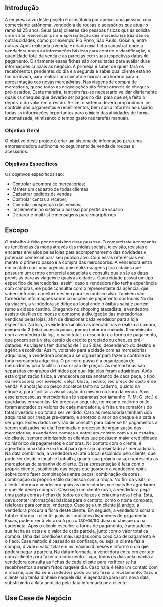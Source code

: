 ## Introdução
A empresa alvo deste projeto é constituída por apenas uma pessoa, uma comerciante autônoma, vendedora de roupas e acessórios que atua no ramo há 25 anos. Seus (uas) clientes são pessoas físicas que as solicita uma visita residencial para a apresentação das mercadorias trazidas de outras cidades, como por exemplo Rio Preto, São Paulo, Goiânia, entre outras.
Após realizada a venda, é criado uma ficha cadastral, onde a vendedora anota as informações básicas para contato e identificação, a quantidade total da venda e as parcelas com suas respectivas datas de pagamento. Diariamente essas fichas são consultadas para avaliar duas informações cruciais ao negócio. A primeira é saber de quem fará os recebimentos pendentes do dia e a segunda é saber qual cliente está no fim da dívida, para realizar um contato e marcar um horário para a apresentação das novas mercadorias.
Nas viagens de compra de mercadoria, quase todas as negociações são feitas através de cheques pré-datados. Desta maneira, também faz-se necessário validar diariamente quais os cheques que deverão ser pagos no dia, para que seja feito o depósito do valor em questão.
Assim, o sistema deverá proporcionar um controle dos pagamentos e recebimentos, bem como informar ao usuário todas as informações importantes para o início das atividades de forma automatizada, otimizando o tempo gasto nas tarefas manuais.

###	Objetivo Geral
O objetivo deste projeto é criar um sistema de informação para uma empreendedora autônoma no seguimento de venda de roupas e acessórios.

###	Objetivos Específicos
Os objetivos específicos são:
* Controlar a compra de mercadorias;
* Manter um cadastro de todas clientes;
* Cadastrar pedidos de vendas;
* Controlar contas a receber;
* Controlar prospecção das vendas;
* Implementar no sistema o acesso por perfis de usuário
* Disparar e-mail list e mensagens para smartphones


##	Escopo
O trabalho é feito por no máximo duas pessoas. O comerciante acompanha as tendências da moda através das mídias sociais, televisão, revistas e encartes enviados pelas lojas para acompanhamento das novidades e potencial comercial para seu público alvo. Com essas referências em mente, o primeiro passo é a compra das mercadorias.
A vendedora entra em contato com uma agência que realiza viagens para cidades que possuam um centro comercial atacadista e consulta quais são as datas previstas para as viagens e quais as cidades. Cada cidade possui um tipo específico de mercadorias, assim, caso a vendedora não tenha experiência com compras, ele pode consultar com o representante da agência, que saberá informar o melhor destino para seu publico alvo. Também são fornecidas informações sobre condições de pagamento dos locais
No dia da viagem, a vendedora se dirige ao local onde o ônibus sairá e partem rumo a cidade destino. Chegando no shopping atacadista, a vendedora assiste desfiles de modas e consome a divulgação das mercadorias vendidas pelas lojas, afim de direcionar cada vendedor para a loja específica.
Na loja, a vendedora analisa as mercadorias e realiza a compra, sempre de 3 (três) ou mais peças, por se tratar de atacado. É combinado com a vendedora da loja, o valor total, o desconto e a forma de pagamento, que podem ser à vista, cartão de crédito parcelado ou cheques pré-datados.
As viagens tem duração de 1 ou 2 dias, dependendo do destino e agência escolhida. Assim, voltando para a cidade com as mercadorias adquiridas, a vendedora começa a se organizar para fazer o controle de toda mercadoria adquirida.
O primeiro passo é a organização de mercadorias para facilitar a marcação de preços. As mercadorias são separadas em grupos definidos por qual loja elas foram adquiridas. Após esta organização física, a vendedora passa anotando de cada peça, o tipo da mercadoria, por exemplo, calça, blusa, vestino, seu preço de custo e de venda. A anotação do preço acontece tanto no caderno, quanto na etiqueta, para facilitar a visualização do mesmo na hora da venda. Após esse processo, as mercadorias são separadas por tamanho (P, M, G, etc.) e guardadas em sacolas. 
No processo seguinte, no mesmo caderno onde foram anotados os valores de cada mercadoria, é feita uma somatória do total investido e do total a ser vendido. Caso as mercadorias tenham sido adquiridas por cheque pré-datado, é anotado o valor do cheque e a data a ser pago. Esses dados servirão de consulta para saber se há pagamentos a serem realizados no dia.
Terminado o processo de organização das mercadorias, a vendedora começa a entrar em contato com a sua carteira de cliente, sempre priorizando os clientes que possuem maior credibilidade no histórico de pagamentos e compras. No contato com o cliente, é agendado uma data e um local para que seja apresentado as mercadorias.
Na data combinada, a vendedora vai até o local escolhido pelo cliente, que pode ser desde o local de trabalho, quanto sua própria casa, e apresenta as mercadorias do tamanho do cliente. Essa apresentação é feita com o próprio cliente escolhendo das peças que gostou e a vendedora opina sobre como fazer combinações entre peças, combinação de cores, combinação do próprio estilo da pessoa com a roupa.
No fim da visita, o cliente informa a vendedora quais as mercadorias que mais lhe agradaram e que ele deseja comprar. Caso seja um cliente novo, a vendedora pega uma pasta com as fichas de todos os clientes e cria uma nova ficha. Esta, deve conter informações básicas para o contato, como o nome completo, telefones para contato, endereço. Caso seja um cliente já antigo, a vendedora procura a ficha deste cliente. Em seguida, a vendedora soma o total e informa o cliente quais as condições disponíveis de pagamento. Essas, podem ser à vista ou à prazo (30/60/90 dias) no cheque ou na caderneta. Após o cliente escolher a forma de pagamento, é anotado em sua fecha as datas e o valor de cada parcela, junto com o valor total da compra.
Uma das condições mais usadas como condição de pagamento é o fiado. Esse método é baseado na confiança, ou seja, a cliente faz a compra, divide o valor total em no máximo 4 meses e informa o dia que poderá pagar a parcela. Na data informada, a vendedora entra em contato com a cliente para fazer o recebimento.
Logo, todos os dias pela manhã a vendedora consulta as fichas de cada cliente para verificar se há recebimentos a serem feitos naquele dia. Caso haja, é feito um contato com a mesma, que diz se a vendedora pode ou não fazer o recebimento. Caso a cliente não tenha dinheiro naquele dia, é agendado para uma nova data, substituindo a data anotada pela data informada pela cliente.

## Use Case de Negócio
